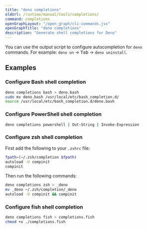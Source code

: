 ```yaml
---
title: "deno completions"
oldUrl: /runtime/manual/tools/completions/
command: completions
openGraphLayout: "/open_graph/cli-commands.jsx"
openGraphTitle: "deno completions"
description: "Generate shell completions for Deno"
---
```


You can use the output script to configure autocompletion for `deno` commands.
For example: `deno un` -> <kbd>Tab</kbd> -> `deno uninstall`.

## Examples

### Configure Bash shell completion

```bash
deno completions bash > deno.bash
sudo mv deno.bash /usr/local/etc/bash_completion.d/
source /usr/local/etc/bash_completion.d/deno.bash
```

### Configure PowerShell shell completion

```bash
deno completions powershell | Out-String | Invoke-Expression
```

### Configure zsh shell completion

First add the following to your `.zshrc` file:

```bash
fpath=(~/.zsh/completion $fpath)
autoload -U compinit
compinit
```

Then run the following commands:

```bash
deno completions zsh > _deno
mv _deno ~/.zsh/completion/_deno
autoload -U compinit && compinit
```

### Configure fish shell completion

```bash
deno completions fish > completions.fish
chmod +x ./completions.fish
```
